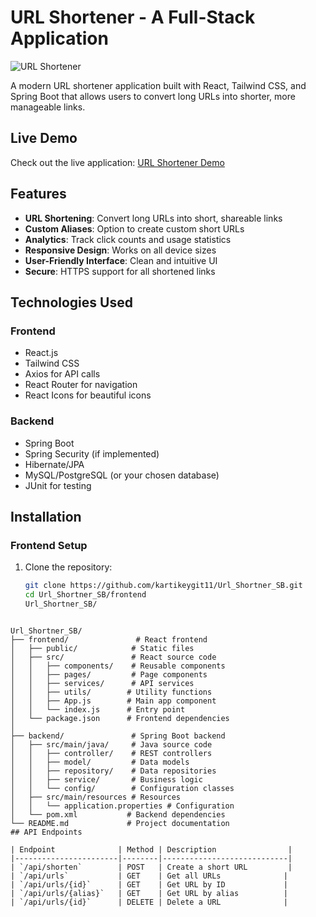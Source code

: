 # URL Shortener - A Full-Stack Application

![URL Shortener](https://images.unsplash.com/photo-1551288049-bebda4e38f71?ixlib=rb-4.0.3&ixid=M3wxMjA3fDB8MHxwaG90by1wYWdlfHx8fGVufDB8fHx8fA%3D%3D&auto=format&fit=crop&w=1470&q=80)

A modern URL shortener application built with React, Tailwind CSS, and Spring Boot that allows users to convert long URLs into shorter, more manageable links.

## Live Demo

Check out the live application: [URL Shortener Demo](https://ornate-clafoutis-1c2c08.netlify.app/)

## Features

- **URL Shortening**: Convert long URLs into short, shareable links
- **Custom Aliases**: Option to create custom short URLs
- **Analytics**: Track click counts and usage statistics
- **Responsive Design**: Works on all device sizes
- **User-Friendly Interface**: Clean and intuitive UI
- **Secure**: HTTPS support for all shortened links

## Technologies Used

### Frontend
- React.js
- Tailwind CSS
- Axios for API calls
- React Router for navigation
- React Icons for beautiful icons

### Backend
- Spring Boot
- Spring Security (if implemented)
- Hibernate/JPA
- MySQL/PostgreSQL (or your chosen database)
- JUnit for testing

## Installation

### Frontend Setup

1. Clone the repository:
   ```bash
   git clone https://github.com/kartikeygit11/Url_Shortner_SB.git
   cd Url_Shortner_SB/frontend
   Url_Shortner_SB/

   

```text
Url_Shortner_SB/
├── frontend/               # React frontend
│   ├── public/            # Static files
│   ├── src/               # React source code
│   │   ├── components/    # Reusable components
│   │   ├── pages/         # Page components
│   │   ├── services/      # API services
│   │   ├── utils/        # Utility functions
│   │   ├── App.js        # Main app component
│   │   └── index.js      # Entry point
│   └── package.json      # Frontend dependencies
│
├── backend/               # Spring Boot backend
│   ├── src/main/java/     # Java source code
│   │   ├── controller/    # REST controllers
│   │   ├── model/         # Data models
│   │   ├── repository/    # Data repositories
│   │   ├── service/       # Business logic
│   │   └── config/        # Configuration classes
│   ├── src/main/resources # Resources
│   │   └── application.properties # Configuration
│   └── pom.xml           # Backend dependencies
└── README.md             # Project documentation
## API Endpoints

| Endpoint              | Method | Description                |
|-----------------------|--------|----------------------------|
| `/api/shorten`        | POST   | Create a short URL         |
| `/api/urls`           | GET    | Get all URLs              |
| `/api/urls/{id}`      | GET    | Get URL by ID             |
| `/api/urls/{alias}`   | GET    | Get URL by alias          |
| `/api/urls/{id}`      | DELETE | Delete a URL              |
